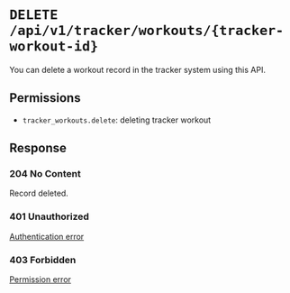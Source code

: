 # `DELETE /api/v1/tracker/workouts/{tracker-workout-id}`
You can delete a workout record in the tracker system using this API.


## Permissions

- `tracker_workouts.delete`: deleting tracker workout

## Response

### 204 No Content
Record deleted.

### 401 Unauthorized
[Authentication error](../../_globals/authentication-errors.md)

### 403 Forbidden
[Permission error](../../_globals/permission-errors.md)
